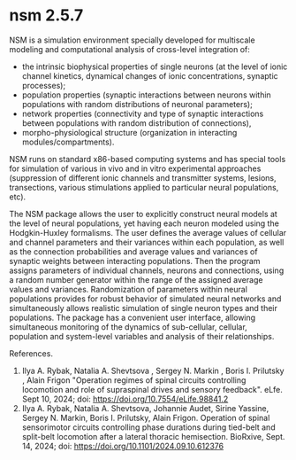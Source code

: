 # nsm 2.5.7
NSM is a simulation environment specially developed for multiscale modeling and computational analysis of cross-level integration of: 
* the intrinsic biophysical properties of single neurons (at the level of ionic channel kinetics, dynamical changes of ionic concentrations, synaptic processes); 
* population properties (synaptic interactions between neurons within populations with random distributions of neuronal parameters); 
* network properties (connectivity and type of synaptic interactions between populations with random distribution of connections), 
* morpho-physiological structure (organization in interacting modules/compartments). 

NSM runs on standard x86-based computing systems and has special tools for simulation of various in vivo and in vitro experimental approaches (suppression of different ionic channels and transmitter systems, lesions, transections, various stimulations applied to particular neural populations, etc). 

The NSM package allows the user to explicitly construct neural models at the level of neural populations, yet having each neuron modeled using the Hodgkin-Huxley formalisms. The user defines the average values of cellular and channel parameters and their variances within each population, as well as the connection probabilities and average values and variances of synaptic weights between interacting populations. Then the program assigns parameters of individual channels, neurons and connections, using a random number generator within the range of the assigned average values and variances. Randomization of parameters within neural populations provides for robust behavior of simulated neural networks and simultaneously allows realistic simulation of single neuron types and their populations. The package has a convenient user interface, allowing simultaneous monitoring of the dynamics of sub-cellular, cellular, population and system-level variables and analysis of their relationships. 

References.
1. Ilya A. Rybak, Natalia A. Shevtsova , Sergey N. Markin , Boris I. Prilutsky , Alain Frigon "Operation regimes of spinal circuits controlling locomotion and role of supraspinal drives and sensory feedback". eLfe. Sept 10, 2024; doi: https://doi.org/10.7554/eLife.98841.2
2. Ilya A. Rybak, Natalia A. Shevtsova, Johannie Audet, Sirine Yassine, Sergey N. Markin, Boris I. Prilutsky, Alain Frigon. Operation of spinal sensorimotor circuits controlling phase durations during tied-belt and split-belt locomotion after a lateral thoracic hemisection. BioRxive, Sept. 14, 2024; doi: https://doi.org/10.1101/2024.09.10.612376
